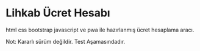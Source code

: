# Lihkab Ücret Hesabı

html css bootstrap javascript ve pwa ile hazırlanmış ücret hesaplama aracı.

Not: Kararlı sürüm değildir. Test Aşamasındadır.
